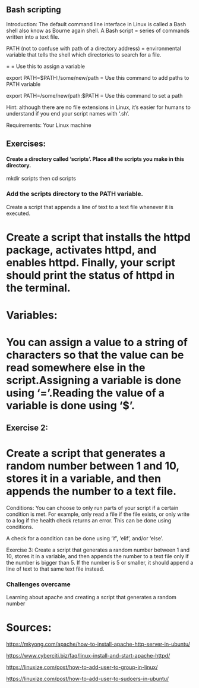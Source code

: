 ## Bash scripting
Introduction:
The default command line interface in Linux is called a Bash shell also know as Bourne again shell. 
A Bash script = series of commands written into a text file. 

PATH (not to confuse with path of a directory address) = environmental variable that tells the shell which directories to search for a file.

= = Use this to assign a variable

export PATH=$PATH:/some/new/path = Use this command to add paths to PATH variable

export PATH=/some/new/path:$PATH = Use this command to set a path

Hint: although there are no file extensions in Linux, it’s easier for humans to understand if you end your script names with ‘.sh’.

Requirements:
Your Linux machine
## Exercises:

#### Create a directory called ‘scripts’. Place all the scripts you make in this directory.
mkdir scripts then cd scripts



### Add the scripts directory to the PATH variable.
Create a script that appends a line of text to a text file whenever it is executed.



# Create a script that installs the httpd package, activates httpd, and enables httpd. Finally, your script should print the status of httpd in the terminal.



# Variables:
# You can assign a value to a string of characters so that the value can be read somewhere else in the script.Assigning a variable is done using ‘=’.Reading the value of a variable is done using ‘$<insert variable name here>’.

    


    
## Exercise 2:
# Create a script that generates a random number between 1 and 10, stores it in a variable, and then appends the number to a text file.

    


Conditions:
You can choose to only run parts of your script if a certain condition is met. For example, only read a file if the file exists, or only write to a log if the health check returns an error. This can be done using conditions.

A check for a condition can be done using ‘if’, ‘elif’, and/or ‘else’.

Exercise 3:
Create a script that generates a random number between 1 and 10, stores it in a variable, and then appends the number to a text file only if the number is bigger than 5. If the number is 5 or smaller, it should append a line of text to that same text file instead.

  


### Challenges overcame

Learning about apache and creating a script that generates a random number

# Sources:
    
    
    
 https://mkyong.com/apache/how-to-install-apache-http-server-in-ubuntu/
   
    
https://www.cyberciti.biz/faq/linux-install-and-start-apache-httpd/    
    


https://linuxize.com/post/how-to-add-user-to-group-in-linux/

https://linuxize.com/post/how-to-add-user-to-sudoers-in-ubuntu/




